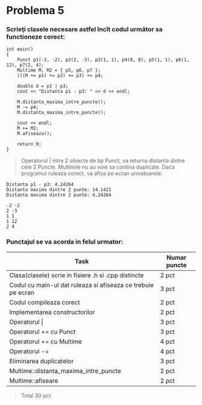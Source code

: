 # Problema 5
### Scrieţi clasele necesare astfel încît codul următor sa functioneze corect:
  

    int main()  
    {  
        Punct p1(-2, -2), p2(2, -3), p3(1, 1), p4(8, 8), p5(1, 1), p6(1, 12), p7(2, 4);
        Multime M, M2 = { p5, p6, p7 };
        (((M += p1) += p2) += p3) += p4;

        double d = p1 | p3;
        cout << "Distanta p1 - p3: " << d << endl;

        M.distanta_maxima_intre_puncte();
        M -= p4;
        M.distanta_maxima_intre_puncte();

        cout << endl;
        M += M2;
        M.afiseaza();

        return 0;
    }  

> Operatorul | intre 2 obiecte de tip Punct, va returna distanta dintre cele 2 Puncte.
> Multimile nu au voie sa contina duplicate.
> Daca programul ruleaza corect, va afisa pe ecran urmatoarele:

    Distanta p1 - p3: 4.24264
    Distanta maxima dintre 2 punte: 14.1421
    Distanta maxima dintre 2 punte: 4.24264

    -2 -2
    2 -3
    1 1
    1 12
    2 4

### Punctajul se va acorda in felul urmator:  
|Task|Numar puncte|
|--|--|
|Clasa(clasele) scrie in fisiere .h si .cpp distincte|2 pct|
|Codul cu main-ul dat ruleaza si afiseaza ce trebuie pe ecran| 3 pct  |
|Codul compileaza corect| 2 pct  |
|Implementarea constructorilor| 2 pct  |
|Operatorul \| |3 pct  |
|Operatorul += cu Punct| 3 pct  |
|Operatorul += cu Multime| 4 pct  |
|Operatorul -= | 4 pct  |
|Eliminarea duplicatelor| 3 pct  |
|Multime::distanta_maxima_intre_puncte| 2 pct  |
|Multime::afiseare| 2 pct  |

> Total 30 pct